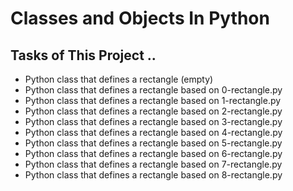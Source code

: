 # Classes and Objects In Python
 
## Tasks of This Project ..
- Python class that defines a rectangle (empty)
- Python class that defines a rectangle based on 0-rectangle.py
- Python class that defines a rectangle based on 1-rectangle.py
- Python class that defines a rectangle based on 2-rectangle.py
- Python class that defines a rectangle based on 3-rectangle.py
- Python class that defines a rectangle based on 4-rectangle.py
- Python class that defines a rectangle based on 5-rectangle.py
- Python class that defines a rectangle based on 6-rectangle.py
- Python class that defines a rectangle based on 7-rectangle.py
- Python class that defines a rectangle based on 8-rectangle.py
